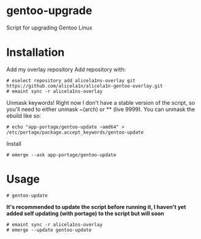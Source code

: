# gentoo-upgrade
Script for upgrading Gentoo Linux

# Installation
Add my overlay repository
Add repository with:
```
# eselect repository add alicela1ns-overlay git https://github.com/alicela1n/alicela1n-gentoo-overlay.git
# emaint sync -r alicela1ns-overlay
```

Unmask keywords! Right now I don't have a stable version of the script, so you'll need to either unmask ~(arch) or ** (live 9999).
You can unmask the ebuild like so:
```
# echo "app-portage/gentoo-update ~amd64" > /etc/portage/package.accept_keywords/gentoo-update
```

Install
```
# emerge --ask app-portage/gentoo-update
```

# Usage
```
# gentoo-update
```

**It's recommended to update the script before running it, I haven't yet added self updating (with portage) to the script but will soon**
```
# emaint sync -r alicela1ns-overlay
# emerge --update gentoo-update
```
